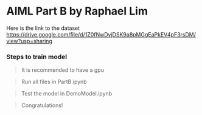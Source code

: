 # AIML Part B by Raphael Lim
Here is the link to the dataset
https://drive.google.com/file/d/1Z0fNwDvjDSK9a8pMGgEaPkEV4pF3rsDM/view?usp=sharing

### Steps to train model
> It is recommended to have a gpu

> Run all files in PartB.ipynb

> Test the model in DemoModel.ipynb

> Congratulations! 
